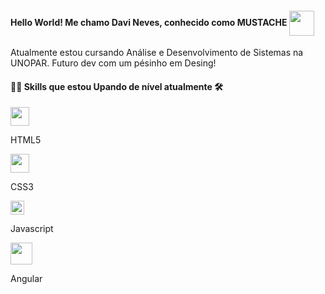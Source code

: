 #### Hello World! Me chamo Davi Neves, conhecido como MUSTACHE <img src="https://github.com/DaviNeves00/dio-lab-open-source/assets/97631047/719165fb-c596-4d14-ac5c-5fad1b685c88" width=40 style="vertical-align: middle;">


Atualmente estou cursando Análise e Desenvolvimento de Sistemas na UNOPAR. Futuro dev com um pésinho em Desing!


#### 👨‍💻 Skills que estou Upando de nível atualmente 🛠

<div style="width: max-content;">
  
<img src="https://github.com/DaviNeves00/dio-lab-open-source/assets/97631047/70e0308d-4f07-43d9-aeb4-1ee49dca7d33" width=30px;>
<p style="paddin: 0, 0, 0, 5px;"> HTML5 </p>

<img src="https://github.com/DaviNeves00/dio-lab-open-source/assets/97631047/0ca4b779-fe21-4293-869e-cb7e2222d08d" width=30px;> 
<p style="paddin: 0, 0, 0, 5px;"> CSS3 </p>

<img src="https://seeklogo.com/images/J/javascript-logo-E967E87D74-seeklogo.com.png" width=22px;>
<p style="paddin: 0, 0, 0, 5px;"> Javascript </p>

<img src="https://upload.wikimedia.org/wikipedia/commons/thumb/c/cf/Angular_full_color_logo.svg/2048px-Angular_full_color_logo.svg.png" width=35px;>
<p style="paddin: 0, 0, 0, 5px;"> Angular </p>

</div>


